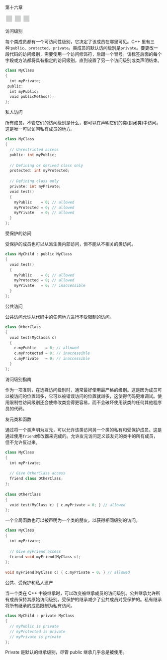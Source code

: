 第十六章

![image](img/frontdot.jpg)

访问级别

每个类成员都有一个可访问性级别，它决定了该成员在哪里可见。C++ 里有三种:`public`、`protected`、`private`。类成员的默认访问级别是`private`。要更改一段代码的访问级别，需要使用一个访问修饰符，后跟一个冒号。该标签后面的每个字段或方法都将具有指定的访问级别，直到设置了另一个访问级别或类声明结束。

```cpp
class MyClass
{
  int myPrivate;
 public:
  int myPublic;
  void publicMethod();
};
```

私人访问

所有成员，不管它们的访问级别是什么，都可以在声明它们的类(封闭类)中访问。这是唯一可以访问私有成员的地方。

```cpp
class MyClass
{
  // Unrestricted access
  public: int myPublic;

  // Defining or derived class only
  protected: int myProtected;

  // Defining class only
  private: int myPrivate;
  void test()
  {
    myPublic    = 0; // allowed
    myProtected = 0; // allowed
    myPrivate   = 0; // allowed
  }
};
```

受保护的访问

受保护的成员也可以从派生类内部访问，但不能从不相关的类访问。

```cpp
class MyChild : public MyClass
{
  void test()
  {
    myPublic    = 0; // allowed
    myProtected = 0; // allowed
    myPrivate   = 0; // inaccessible
  }
};
```

公共访问

公共访问允许从代码中的任何地方进行不受限制的访问。

```cpp
class OtherClass
{
  void test(MyClass& c)
  {
    c.myPublic    = 0; // allowed
    c.myProtected = 0; // inaccessible
    c.myPrivate   = 0; // inaccessible
  }
};
```

访问级别指南

作为一项准则，在选择访问级别时，通常最好使用最严格的级别。这是因为成员可以被访问的位置越多，它可以被错误访问的位置就越多，这使得代码更难调试。使用限制性访问级别还会使修改类变得更容易，而不会破坏使用该类的任何其他程序员的代码。

友元类和函数

通过将一个类声明为友元，可以允许该类访问另一个类的私有和受保护成员。这是通过使用`friend`修改器来完成的。允许友元访问定义该友元的类中的所有成员，但不允许反过来。

```cpp
class MyClass
{
  int myPrivate;

  // Give OtherClass access
  friend class OtherClass;
};

class OtherClass
{
  void test(MyClass c) { c.myPrivate = 0; } // allowed
};
```

一个全局函数也可以被声明为一个类的朋友，以获得相同级别的访问。

```cpp
class MyClass
{
  int myPrivate;

  // Give myFriend access
  friend void myFriend(MyClass c);
};

void myFriend(MyClass c) { c.myPrivate = 0; } // allowed
```

公共、受保护和私人遗产

当一个类在 C++ 中被继承时，可以改变被继承成员的访问级别。公共继承允许所有成员保持其原始访问级别。受保护的继承减少了公共成员对受保护的。私有继承将所有继承的成员限制为私有访问。

```cpp
class MyChild : private MyClass
{
  // myPublic is private
  // myProtected is private
  // myPrivate is private
};
```

Private 是默认的继承级别，尽管 public 继承几乎总是被使用。